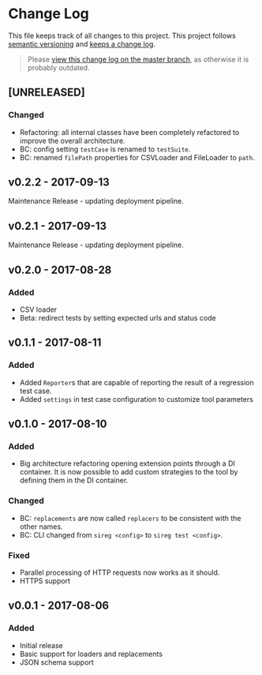 # Change Log

This file keeps track of all changes to this project. This project follows [semantic versioning](http://semver.org/) and [keeps a change log](http://keepachangelog.com/).

> Please [view this change log on the master branch](https://github.com/FaKeller/sireg/blob/master/CHANGELOG.md), as otherwise it is probably outdated.


## [UNRELEASED]

### Changed
- Refactoring: all internal classes have been completely refactored to improve the overall architecture.
- BC: config setting `testCase` is renamed to `testSuite`.
- BC: renamed `filePath` properties for CSVLoader and FileLoader to `path`. 


## v0.2.2 - 2017-09-13

Maintenance Release - updating deployment pipeline.


## v0.2.1 - 2017-09-13

Maintenance Release - updating deployment pipeline.


## v0.2.0 - 2017-08-28

### Added
- CSV loader
- Beta: redirect tests by setting expected urls and status code  


## v0.1.1 - 2017-08-11

### Added
- Added `Reporter`s that are capable of reporting the result of a regression test case.
- Added `settings` in test case configuration to customize tool parameters


## v0.1.0 - 2017-08-10

### Added
- Big architecture refactoring opening extension points through a DI container. It is now possible to add custom strategies to the tool by defining them in the DI container.

### Changed
- BC: `replacements` are now called `replacers` to be consistent with the other names.
- BC: CLI changed from `sireg <config>` to `sireg test <config>`. 

### Fixed
- Parallel processing of HTTP requests now works as it should.
- HTTPS support


## v0.0.1 - 2017-08-06

### Added
- Initial release 
- Basic support for loaders and replacements
- JSON schema support